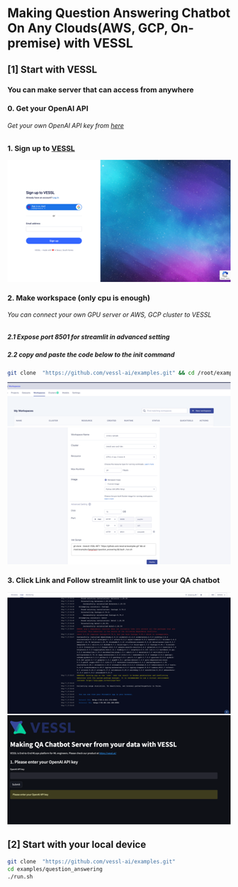 # Making Question Answering Chatbot On Any Clouds(AWS, GCP, On-premise) with VESSL

## [1] Start with VESSL 
### You can make server that can access from anywhere

### 0. Get your OpenAI API
###### Get your own OpenAI API key from [here](https://platform.openai.com/account/api-keys)

### 1. Sign up to [VESSL](https://vessl.ai)
![plot](../imgs/signup.png)

### 2. Make workspace (only cpu is enough)
###### You can connect your own GPU server or AWS, GCP cluster to VESSL

##### 2.1  Expose port 8501 for streamlit in advanced setting
##### 2.2 copy and paste the code below to the init command

```bash
git clone  "https://github.com/vessl-ai/examples.git" && cd /root/examples/langchain/question_answering/ && bash ./run.sh
```

![plot](../imgs/workspace.png)
![plot](../imgs/workspace_make.png)



### 3. Click Link and Follow streamlit link to use your QA chatbot
![plot](../imgs/streamlit_link.png)
![plot](../imgs/streamlit_demo.png)

## [2] Start with your local device

```bash
git clone  "https://github.com/vessl-ai/examples.git"
cd examples/question_answering
./run.sh
```

